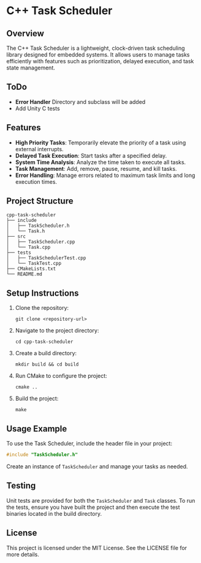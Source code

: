 # C++ Task Scheduler

## Overview
The C++ Task Scheduler is a lightweight, clock-driven task scheduling library designed for embedded systems. It allows users to manage tasks efficiently with features such as prioritization, delayed execution, and task state management.

## ToDo
- **Error Handler** Directory and subclass  will be added
- Add Unity C tests

## Features
- **High Priority Tasks**: Temporarily elevate the priority of a task using external interrupts.
- **Delayed Task Execution**: Start tasks after a specified delay.
- **System Time Analysis**: Analyze the time taken to execute all tasks.
- **Task Management**: Add, remove, pause, resume, and kill tasks.
- **Error Handling**: Manage errors related to maximum task limits and long execution times.

## Project Structure
```
cpp-task-scheduler
├── include
│   ├── TaskScheduler.h
│   └── Task.h
├── src
│   ├── TaskScheduler.cpp
│   └── Task.cpp
├── tests
│   ├── TaskSchedulerTest.cpp
│   └── TaskTest.cpp
├── CMakeLists.txt
└── README.md
```

## Setup Instructions
1. Clone the repository:
   ```
   git clone <repository-url>
   ```
2. Navigate to the project directory:
   ```
   cd cpp-task-scheduler
   ```
3. Create a build directory:
   ```
   mkdir build && cd build
   ```
4. Run CMake to configure the project:
   ```
   cmake ..
   ```
5. Build the project:
   ```
   make
   ```

## Usage Example
To use the Task Scheduler, include the header file in your project:
```cpp
#include "TaskScheduler.h"
```
Create an instance of `TaskScheduler` and manage your tasks as needed.

## Testing
Unit tests are provided for both the `TaskScheduler` and `Task` classes. To run the tests, ensure you have built the project and then execute the test binaries located in the build directory.

## License
This project is licensed under the MIT License. See the LICENSE file for more details.